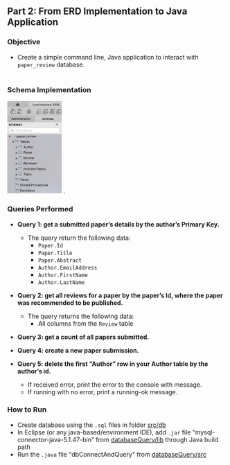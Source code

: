 ## Part 2: From ERD Implementation to Java Application

### Objective
- Create a simple command line, Java application to interact with
`paper_review` database.  
&nbsp;

### Schema Implementation
<img src="/src/img/schema.jpg" width="25%"> . 
&nbsp;

### Queries Performed
- **Query 1: get a submitted paper’s details by the author’s Primary Key.** 
  - The query return the following data: 
    - `Paper.Id`
    - `Paper.Title`
    - `Paper.Abstract`
    - `Author.EmailAddress`
    - `Author.FirstName`
    - `Author.LastName`

- **Query 2: get all reviews for a paper by the paper’s Id, where the paper was recommended to be
published.**
  - The query returns the following data: 
    - All columns from the `Review` table

- **Query 3: get a count of all papers submitted.**

- **Query 4: create a new paper submission.**

- **Query 5: delete the first “Author” row in your Author table by the author’s id.**
  - If received error, print the error to the console with message. 
  - If running with no error, print a running-ok message.
&nbsp; 
  
### How to Run 
- Create database using the `.sql` files in folder [src/db](https://github.com/procrasprincess/PaperReview-Database/tree/master/src/db)
- In Eclipse (or any java-based/environment IDE), add `.jar` file "mysql-connector-java-5.1.47-bin" from [databaseQuery/lib](https://github.com/procrasprincess/PaperReview-Database/tree/master/src/databaseQuery/lib) through Java build path
- Run the `.java` file "dbConnectAndQuery" from [databaseQuery/src](https://github.com/procrasprincess/PaperReview-Database/tree/master/src/databaseQuery/src)

